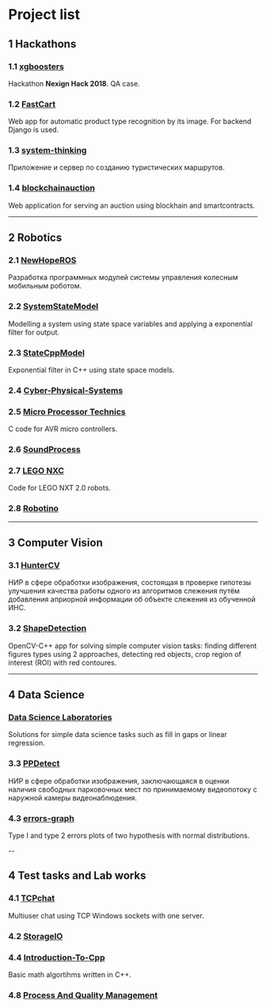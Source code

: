 # Project list

## 1 Hackathons

### 1.1 [xgboosters](https://dgkmaster.github.io/xgboosters/)

Hackathon **Nexign Hack 2018**. QA case.

### 1.2 [FastCart](https://github.com/samsheff/FastCart)

Web app for automatic product type recognition by its image. For backend Django is used.

### 1.3 [system-thinking](https://github.com/DGKmaster/system-thinking)

Приложение и сервер по созданию туристических маршрутов.

### 1.4 [blockchainauction](https://gitlab.com/DGKmaster/blockchainauction)

Web application for serving an auction using blockhain and smartcontracts.

---

## 2 Robotics

### 2.1 [NewHopeROS](https://gitlab.com/DGKmaster/NewHopeROS)

Разработка программных модулей системы управления колесным мобильным роботом.

### 2.2 [SystemStateModel](https://github.com/DGKmaster/SystemStateModel)

Modelling a system using state space variables and applying a exponential filter for output.

### 2.3 [StateCppModel](https://github.com/DGKmaster/StateCppModel)

Exponential filter in C++ using state space models.

### 2.4 [Cyber-Physical-Systems](https://gitlab.com/DGKmaster/union/-/tree/master/LabWorks%2F2018%2FCyber-Physical-Systems)

### 2.5 [Micro Processor Technics](https://gitlab.com/DGKmaster/union/-/tree/master/LabWorks%2F2016%2FМicroProcessor-Technology)

C code for AVR micro controllers.

### 2.6 [SoundProcess](https://gitlab.com/DGKmaster/union/-/tree/master/LabWorks%2F2019%2FSoundProcess)

### 2.7 [LEGO NXC](https://gitlab.com/DGKmaster/union/-/tree/master/LabWorks%2F2015%2FLEGO%20NXC)

Code for LEGO NXT 2.0 robots.

### 2.8 [Robotino](https://gitlab.com/DGKmaster/union/-/tree/master/LabWorks%2F2016%2FRobotino)

---

## 3 Computer Vision

### 3.1 [HunterCV](https://gitlab.com/DGKmaster/HunterCV)

НИР в сфере обработки изображения, состоящая в проверке гипотезы улучшения качества работы одного из алгоритмов слежения путём добавления априорной информации об объекте слежения из обученной ИНС.

### 3.2 [ShapeDetection](https://gitlab.com/DGKmaster/ShapeDetection)

OpenCV-C++ app for solving simple computer vision tasks: finding different figures types using 2 approaches, detecting red objects, crop region of interest (ROI) with red contoures.

---

## 4 Data Science

### [Data Science Laboratories](https://gitlab.com/DGKmaster/union/-/tree/master/LabWorks%2F2018%2Fdata-science)

Solutions for simple data science tasks such as fill in gaps or linear regression.

### 3.3 [PPDetect](https://gitlab.com/DGKmaster/PPDetect)

НИР в сфере обработки изображения, заключающаяся в оценки наличия свободных парковочных мест по принимаемому видеопотоку с наружной камеры видеонаблюдения.

### 4.3 [errors-graph](https://gitlab.com/DGKmaster/union/-/tree/master/TestTasks%2F2018%2Ferrors-graph)

Type I and type 2 errors plots of two hypothesis with normal distributions.

--

## 4 Test tasks and Lab works

### 4.1 [TCPchat](https://github.com/DGKmaster/TCPchat)

Multiuser chat using TCP Windows sockets with one server.

### 4.2 [StorageIO](https://gitlab.com/DGKmaster/union/-/tree/master/TestTasks%2F2018%2FStorageIO)


### 4.4 [Introduction-To-Cpp](https://gitlab.com/DGKmaster/union/-/tree/master/LabWorks%2F2015%2FIntroduction-To-Cpp)

Basic math algortihms written in C++.

### 4.8 [Process And Quality Management](https://gitlab.com/DGKmaster/union/-/tree/master/LabWorks%2F2017%2FProcess-Quality-Management)
